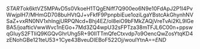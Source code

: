 $START$ok6ktVZ5MPAvD5s0VkoeH1TQgENiff7Q900eo6N9e10FdApJ2P1I4PvWwjplH7/MHmGD708buHVtQJ+vFkfF9PpnpbiEue1oziLgaYBstcAkGhynhNVSaZ+vxRN0NV1xhIngjURPQNcd+Bhj4EZ/oI8eiO9bFMkZAQjVreTvAi2KL9lGeBA5/joafticVwwWvc1nEGo+7Md3ZQ4wpU32sFPTza38mTFJL6C00n+ppswqGIuyS2FTIiQ9KGQvGhrUhg5R+90IITTmQfeCtxvdp7o9OencQwZosYtqKD4zENohGBe121teU53+1Cye43BveuDIEBoF522Oj/wouIYtnA==$END$
